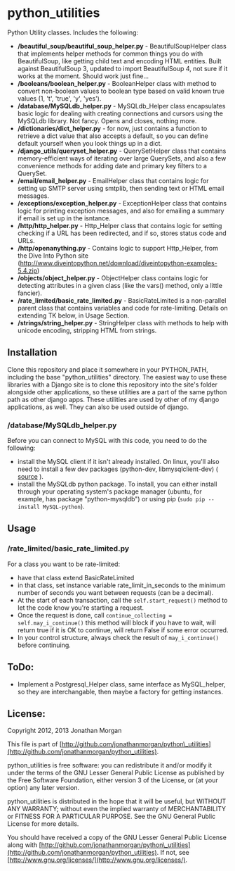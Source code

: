 # python\_utilities

Python Utility classes.  Includes the following:

- __/beautiful\_soup/beautiful\_soup\_helper.py__ - BeautifulSoupHelper class that implements helper methods for common things you do with BeautifulSoup, like getting child text and encoding HTML entities.  Built against BeautifulSoup 3, updated to import BeautifulSoup 4, not sure if it works at the moment.  Should work just fine...
- __/booleans/boolean\_helper.py__ - BooleanHelper class with method to convert non-boolean values to boolean type based on valid known true values (1, 't', 'true', 'y', 'yes').
- __/database/MySQLdb\_helper.py__ - MySQLdb\_Helper class encapsulates basic logic for dealing with creating connections and cursors using the MySQLdb library.  Not fancy.  Opens and closes, nothing more.
- __/dictionaries/dict\_helper.py__ - for now, just contains a function to retrieve a dict value that also accepts a default, so you can define default yourself when you look things up in a dict.
- __/django\_utils/queryset\_helper.py__ - QuerySetHelper class that contains memory-efficient ways of iterating over large QuerySets, and also a few convenience methods for adding date and primary key filters to a QuerySet.
- __/email/email\_helper.py__ - EmailHelper class that contains logic for setting up SMTP server using smtplib, then sending text or HTML email messages.
- __/exceptions/exception\_helper.py__ - ExceptionHelper class that contains logic for printing exception messages, and also for emailing a summary if email is set up in the isntance.
- __/http/http\_helper.py__ - Http_Helper class that contains logic for setting checking if a URL has been redirected, and if so, stores status code and URLs.
- __/http/openanything.py__ - Contains logic to support Http_Helper, from the Dive Into Python site (http://www.diveintopython.net/download/diveintopython-examples-5.4.zip)
- __/objects/object\_helper.py__ - ObjectHelper class contains logic for detecting attributes in a given class (like the vars() method, only a little fancier).
- __/rate\_limited/basic\_rate\_limited.py__ - BasicRateLimited is a non-parallel parent class that contains variables and code for rate-limiting.  Details on extending TK below, in Usage Section.
- __/strings/string\_helper.py__ - StringHelper class with methods to help with unicode encoding, stripping HTML from strings.

## Installation

Clone this repository and place it somewhere in your PYTHON\_PATH, including the base "python\_utilities" directory.  The easiest way to use these libraries with a Django site is to clone this repository into the site's folder alongside other applications, so these utilities are a part of the same python path as other django apps.  These utilities are used by other of my django applications, as well.  They can also be used outside of django.

### /database/MySQLdb\_helper.py

Before you can connect to MySQL with this code, you need to do the following:
- install the MySQL client if it isn't already installed.  On linux, you'll also need to install a few dev packages (python-dev, libmysqlclient-dev) ( [source](http://codeinthehole.com/writing/how-to-set-up-mysql-for-python-on-ubuntu/) ).
- install the MySQLdb python package.  To install, you can either install through your operating system's package manager (ubuntu, for example, has package "python-mysqldb") or using pip (`sudo pip --install MySQL-python`).

## Usage

### /rate\_limited/basic\_rate\_limited.py

For a class you want to be rate-limited:

- have that class extend BasicRateLimited
- in that class, set instance variable rate\_limit\_in\_seconds to the minimum number of seconds you want between requests (can be a decimal).
- At the start of each transaction, call the `self.start_request()` method to let the code know you're starting a request.
- Once the request is done, call `continue_collecting = self.may_i_continue()` this method will block if you have to wait, will return true if it is OK to continue, will return False if some error occurred.
- In your control structure, always check the result of `may_i_continue()` before continuing.

## ToDo:

- Implement a Postgresql_Helper class, same interface as MySQL_helper, so they are interchangable, then maybe a factory for getting instances.

## License:

Copyright 2012, 2013 Jonathan Morgan

This file is part of [http://github.com/jonathanmorgan/python\_utilities](http://github.com/jonathanmorgan/python_utilities).

python\_utilities is free software: you can redistribute it and/or modify
it under the terms of the GNU Lesser General Public License as published by
the Free Software Foundation, either version 3 of the License, or
(at your option) any later version.

python\_utilities is distributed in the hope that it will be useful,
but WITHOUT ANY WARRANTY; without even the implied warranty of
MERCHANTABILITY or FITNESS FOR A PARTICULAR PURPOSE.  See the
GNU General Public License for more details.

You should have received a copy of the GNU Lesser General Public License
along with [http://github.com/jonathanmorgan/python\_utilities](http://github.com/jonathanmorgan/python_utilities).  If not, see
[http://www.gnu.org/licenses/](http://www.gnu.org/licenses/).
